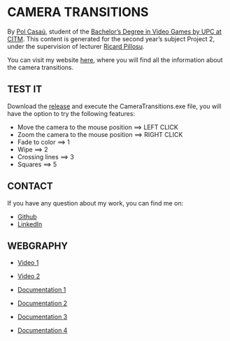 # CAMERA TRANSITIONS

By [Pol Casaú](https://linkedin.com/in/pol-casaú-779045181/), student of the [Bachelor’s Degree in Video Games by UPC at CITM](https://www.citm.upc.edu/ing/estudis/graus-videojocs/). This content is generated for the second year’s subject Project 2, under the supervision of lecturer [Ricard Pillosu](https://www.linkedin.com/in/ricardpillosu/?originalSubdomain=es).

You can visit my website [here](https://bullseye14.github.io/Camera-Transitions/), where you will find all the information about the camera transitions.


## TEST IT

Download the [release]() and execute the CameraTransitions.exe file, you will have the option to try the following features:

- Move the camera to the mouse position ==> LEFT CLICK
- Zoom the camera to the mouse position ==> RIGHT CLICK
- Fade to color ==> 1
- Wipe ==> 2
- Crossing lines ==> 3
- Squares ==> 5

## CONTACT 

If you have any question about my work, you can find me on:

- [Github](https://github.com/Bullseye14)
- [LinkedIn](https://linkedin.com/in/pol-casaú-779045181/)


## WEBGRAPHY

- [Video 1](https://www.youtube.com/watch?v=BagcGilr5vc)
- [Video 2](https://www.youtube.com/watch?v=C7307qRmlMI)

- [Documentation 1](http://www.ibuprogames.com/2015/11/10/camera-transitions/)
- [Documentation 2](http://www.davetech.co.uk/screentransitions)
- [Documentation 3](https://www.webopedia.com/TERM/S/shader.html)
- [Documentation 4](https://biteable.com/blog/tips/video-transitions-effects-examples/)
